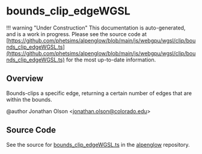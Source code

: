 # bounds_clip_edgeWGSL

!!! warning "Under Construction"
    This documentation is auto-generated, and is a work in progress. Please see the source code at
    [https://github.com/phetsims/alpenglow/blob/main/js/webgpu/wgsl/clip/bounds_clip_edgeWGSL.ts](https://github.com/phetsims/alpenglow/blob/main/js/webgpu/wgsl/clip/bounds_clip_edgeWGSL.ts) for the most up-to-date information.

## Overview

Bounds-clips a specific edge, returning a certain number of edges that are within the bounds.

@author Jonathan Olson &lt;jonathan.olson@colorado.edu&gt;



## Source Code

See the source for [bounds_clip_edgeWGSL.ts](https://github.com/phetsims/alpenglow/blob/main/js/webgpu/wgsl/clip/bounds_clip_edgeWGSL.ts) in the [alpenglow](https://github.com/phetsims/alpenglow) repository.
